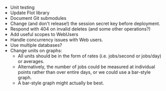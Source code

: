 * Unit testing
* Update Flot library
* Document Git submodules
* Change (and don't release!) the session secret key before deployment.
* Respond with 404 on invalid deletes (and some other operations?)
* Add useful scopes to WebUsers
* Handle concurrency issues with Web users.
* Use multiple databases?
* Change units on graphs:
  * All units should be in the form of rates (i.e. jobs/second or jobs/day) or averages.
  * Alternatively, the number of jobs could be measured at individual points rather than over
   entire days, or we could use a bar-style graph.
  * A bar-style graph might actually be best.

